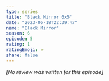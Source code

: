 ```yaml
---
type: series
title: "Black Mirror 6x5"
date: "2023-06-18T22:39:47"
name: "Black Mirror"
season: 6
episode: 5
rating: 1
ratingEmoji: ⭐️
share: false
---
```


*[No review was written for this episode]*

